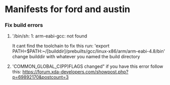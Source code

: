 # Manifests for ford and austin

### Fix build errors 

  1) '/bin/sh: 1: arm-eabi-gcc: not found
  
      It cant find the toolchain to fix this run: 'export PATH=$PATH:~/[builddir]/prebuilts/gcc/linux-x86/arm/arm-eabi-4.8/bin'
      change builddir with whatever you named the build directory 
      
  2) 'COMMON_GLOBAL_C(PP)FLAGS changed"
     if you have this error follow this: https://forum.xda-developers.com/showpost.php?p=69892170&postcount=3
